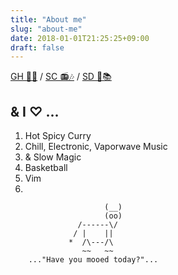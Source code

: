 ```yaml
---
title: "About me"
slug: "about-me"
date: 2018-01-01T21:25:25+09:00
draft: false
---
```

[GH 🐙🐱](https://github.com/kottn) / [SC 📻🎶](https://soundcloud.com/takuma-kotani) / [SD 🎩📚](https://speakerdeck.com/kottn)

## & I ♡ ...
1. Hot Spicy Curry
1. Chill, Electronic, Vaporwave Music
1. & Slow Magic
1. Basketball
1. Vim
1.  

```
                     (__) 
                     (oo) 
               /------\/ 
              / |    ||   
             *  /\---/\ 
                ~~   ~~   
    ..."Have you mooed today?"...
```
